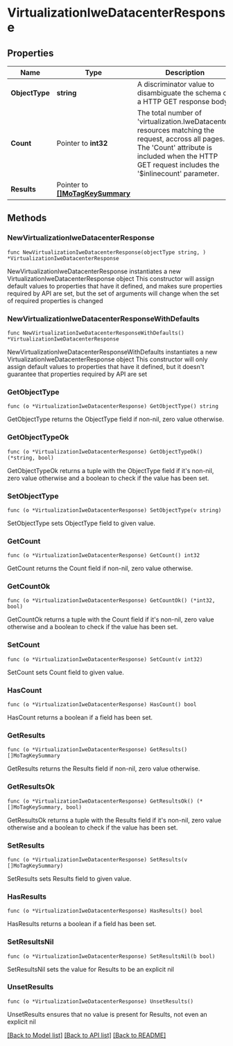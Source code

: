 # VirtualizationIweDatacenterResponse

## Properties

Name | Type | Description | Notes
------------ | ------------- | ------------- | -------------
**ObjectType** | **string** | A discriminator value to disambiguate the schema of a HTTP GET response body. | 
**Count** | Pointer to **int32** | The total number of &#39;virtualization.IweDatacenter&#39; resources matching the request, accross all pages. The &#39;Count&#39; attribute is included when the HTTP GET request includes the &#39;$inlinecount&#39; parameter. | [optional] 
**Results** | Pointer to [**[]MoTagKeySummary**](MoTagKeySummary.md) |  | [optional] 

## Methods

### NewVirtualizationIweDatacenterResponse

`func NewVirtualizationIweDatacenterResponse(objectType string, ) *VirtualizationIweDatacenterResponse`

NewVirtualizationIweDatacenterResponse instantiates a new VirtualizationIweDatacenterResponse object
This constructor will assign default values to properties that have it defined,
and makes sure properties required by API are set, but the set of arguments
will change when the set of required properties is changed

### NewVirtualizationIweDatacenterResponseWithDefaults

`func NewVirtualizationIweDatacenterResponseWithDefaults() *VirtualizationIweDatacenterResponse`

NewVirtualizationIweDatacenterResponseWithDefaults instantiates a new VirtualizationIweDatacenterResponse object
This constructor will only assign default values to properties that have it defined,
but it doesn't guarantee that properties required by API are set

### GetObjectType

`func (o *VirtualizationIweDatacenterResponse) GetObjectType() string`

GetObjectType returns the ObjectType field if non-nil, zero value otherwise.

### GetObjectTypeOk

`func (o *VirtualizationIweDatacenterResponse) GetObjectTypeOk() (*string, bool)`

GetObjectTypeOk returns a tuple with the ObjectType field if it's non-nil, zero value otherwise
and a boolean to check if the value has been set.

### SetObjectType

`func (o *VirtualizationIweDatacenterResponse) SetObjectType(v string)`

SetObjectType sets ObjectType field to given value.


### GetCount

`func (o *VirtualizationIweDatacenterResponse) GetCount() int32`

GetCount returns the Count field if non-nil, zero value otherwise.

### GetCountOk

`func (o *VirtualizationIweDatacenterResponse) GetCountOk() (*int32, bool)`

GetCountOk returns a tuple with the Count field if it's non-nil, zero value otherwise
and a boolean to check if the value has been set.

### SetCount

`func (o *VirtualizationIweDatacenterResponse) SetCount(v int32)`

SetCount sets Count field to given value.

### HasCount

`func (o *VirtualizationIweDatacenterResponse) HasCount() bool`

HasCount returns a boolean if a field has been set.

### GetResults

`func (o *VirtualizationIweDatacenterResponse) GetResults() []MoTagKeySummary`

GetResults returns the Results field if non-nil, zero value otherwise.

### GetResultsOk

`func (o *VirtualizationIweDatacenterResponse) GetResultsOk() (*[]MoTagKeySummary, bool)`

GetResultsOk returns a tuple with the Results field if it's non-nil, zero value otherwise
and a boolean to check if the value has been set.

### SetResults

`func (o *VirtualizationIweDatacenterResponse) SetResults(v []MoTagKeySummary)`

SetResults sets Results field to given value.

### HasResults

`func (o *VirtualizationIweDatacenterResponse) HasResults() bool`

HasResults returns a boolean if a field has been set.

### SetResultsNil

`func (o *VirtualizationIweDatacenterResponse) SetResultsNil(b bool)`

 SetResultsNil sets the value for Results to be an explicit nil

### UnsetResults
`func (o *VirtualizationIweDatacenterResponse) UnsetResults()`

UnsetResults ensures that no value is present for Results, not even an explicit nil

[[Back to Model list]](../README.md#documentation-for-models) [[Back to API list]](../README.md#documentation-for-api-endpoints) [[Back to README]](../README.md)


